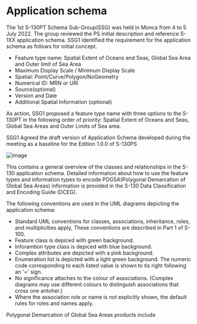 # Application schema

The 1st S-130PT Schema Sub-Group(SSG) was held in Monca from 4 to 5 July 2022. 
The group reviewed the PS initial description and reference S-1XX application schema. 
SSG1 identified the requirement for the application schema as follows for initial concept. 

  - Feature type name: Spatial Extent of Oceans and Seas, Global Sea Area and Outer limit of Sea Area
  - Maximum Display Scale / Minimum Display Scale
  - Spatial: Point/Curve/Polygon/NoGeometry
  - Numerical ID: MRN or URI
  - Source(optional)
  - Version and Date
  - Additional Spatial Information (optional)

As action, SSG1 proposed a feature type name with three options to the S-130PT in the following order of priority: Spatial Extent of Oceans and Seas, Global Sea Areas and Outer Limits of Sea area.

SSG1 Agreed the draft version of Application Schema developed during the meeting as a baseline for the Edition 1.0.0 of S-130PS

![image](https://user-images.githubusercontent.com/77085220/189904967-629fbaad-15fa-4afe-b9e9-ab5aa3c94bcf.png)

This contains a general overview of the classes and relationships in the S-130 application schema. Detailed information about how to use the feature types and information types to encode PDGSA(Polygonal Demarcation of Global Sea Areas) information is provided in the S-130 Data Classification and Encoding Guide (DCEG).

The following conventions are used in the UML diagrams depicting the application schema:
  - Standard UML conventions for classes, associations, inheritance, roles, and multiplicities apply, These conventions are described in Part 1 of S-100.
  - Feature class is depiced with green background.
  - Inforamtion type class is depiced with blue background.
  - Complex attributes are depicted with a pink background.
  - Enumeration list is depicted with a light green background. The numeric code corresponding to each listed value is shown to tis right following an '=' sign.
  - No significance attaches to the colour of associations. (Complex diagrams may use different colours to distinguish associations that cross one antoher.)
  - Where the association role or name is not explicitly shown, the default rules for roles and names apply. 
  
 


Polygonal Demarcation of Global Sea Areas products include 

